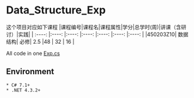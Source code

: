 # Data_Structure_Exp
这个项目对应如下课程
|课程编号|课程名|课程属性|学分|总学时(周)|讲课（含研讨）|实践|
| :----: |:----: |:----: |:----: |:----: |:----: |:----: |
|450203Z10| 	数据结构| 	必修| 	2.5 	|48 |	32 |	16 |

All code in one [Exp.cs](https://github.com/CSUBioinformatics1801/Data_Structure_Exp/blob/master/Exp.cs)
## Environment
    * C# 7.1+
    * .NET 4.3.2+

